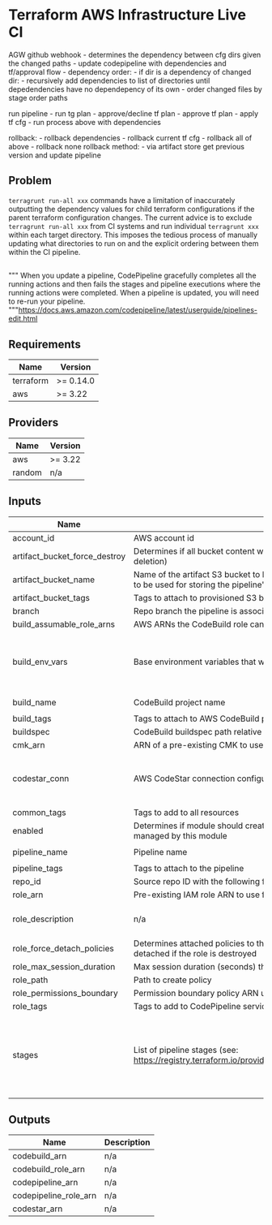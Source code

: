 # Terraform AWS Infrastructure Live CI
AGW github webhook
    - determines the dependency between cfg dirs given the changed paths
    - update codepipeline with dependencies and tf/approval flow
    - dependency order:
        - if dir is a dependency of changed dir:
            - recursively add dependencies to list of directories until depedendencies have no dependepency of its own
        - order changed files by stage order paths

run pipeline
    - run tg plan
    - approve/decline tf plan
    - approve tf plan
    - apply tf cfg
    - run process above with dependencies

rollback:
    - rollback dependencies
    - rollback current tf cfg
    - rollback all of above
    - rollback none
rollback method:
    - via artifact store get previous version and update pipeline

## Problem

`terragrunt run-all xxx` commands have a limitation of inaccurately outputting the dependency values for child terraform configurations if the parent terraform configuration changes. The current advice is to exclude `terragrunt run-all xxx` from CI systems and run individual `terragrunt xxx` within each target directory. This imposes the tedious process of manually updating what directories to run on and the explicit ordering between them within the CI pipeline. 

## 

"""
When you update a pipeline, CodePipeline gracefully completes all the running actions and then fails the stages and pipeline executions where the running actions were completed. When a pipeline is updated, you will need to re-run your pipeline.
"""https://docs.aws.amazon.com/codepipeline/latest/userguide/pipelines-edit.html

<!-- BEGINNING OF PRE-COMMIT-TERRAFORM DOCS HOOK -->
## Requirements

| Name | Version |
|------|---------|
| terraform | >= 0.14.0 |
| aws | >= 3.22 |

## Providers

| Name | Version |
|------|---------|
| aws | >= 3.22 |
| random | n/a |

## Inputs

| Name | Description | Type | Default | Required |
|------|-------------|------|---------|:--------:|
| account\_id | AWS account id | `number` | n/a | yes |
| artifact\_bucket\_force\_destroy | Determines if all bucket content will be deleted if the bucket is deleted (error-free bucket deletion) | `bool` | `false` | no |
| artifact\_bucket\_name | Name of the artifact S3 bucket to be created or the name of a pre-existing bucket name to be used for storing the pipeline's artifacts | `any` | `null` | no |
| artifact\_bucket\_tags | Tags to attach to provisioned S3 bucket | `map(string)` | `{}` | no |
| branch | Repo branch the pipeline is associated with | `string` | `"master"` | no |
| build\_assumable\_role\_arns | AWS ARNs the CodeBuild role can assume | `list(string)` | `[]` | no |
| build\_env\_vars | Base environment variables that will be provided for each CodePipeline action build | <pre>list(object({<br>    name = string<br>    value = string<br>    type = optional(string)<br>  }))</pre> | `[]` | no |
| build\_name | CodeBuild project name | `string` | `"infrastructure-live-ci"` | no |
| build\_tags | Tags to attach to AWS CodeBuild project | `map(string)` | `{}` | no |
| buildspec | CodeBuild buildspec path relative to the source repo root directory | `string` | `null` | no |
| cmk\_arn | ARN of a pre-existing CMK to use for encrypting CodePipeline artifacts at rest | `string` | `null` | no |
| codestar\_conn | AWS CodeStar connection configuration used to define the source stage of the pipeline | <pre>object({<br>    name = string<br>    provider = string<br>  })</pre> | <pre>{<br>  "name": "github-conn",<br>  "provider": "GitHub"<br>}</pre> | no |
| common\_tags | Tags to add to all resources | `map(string)` | `{}` | no |
| enabled | Determines if module should create resources or destroy pre-existing resources managed by this module | `bool` | `true` | no |
| pipeline\_name | Pipeline name | `string` | `"infrastructure-live-ci-pipeline"` | no |
| pipeline\_tags | Tags to attach to the pipeline | `map(string)` | `{}` | no |
| repo\_id | Source repo ID with the following format: owner/repo | `string` | `null` | no |
| role\_arn | Pre-existing IAM role ARN to use for the CodePipeline | `string` | `null` | no |
| role\_description | n/a | `string` | `"Allows Amazon Codepipeline to call AWS services on your behalf"` | no |
| role\_force\_detach\_policies | Determines attached policies to the CodePipeline service roles should be forcefully detached if the role is destroyed | `bool` | `false` | no |
| role\_max\_session\_duration | Max session duration (seconds) the role can be assumed for | `number` | `3600` | no |
| role\_path | Path to create policy | `string` | `"/"` | no |
| role\_permissions\_boundary | Permission boundary policy ARN used for CodePipeline service role | `string` | `""` | no |
| role\_tags | Tags to add to CodePipeline service role | `map(string)` | `{}` | no |
| stages | List of pipeline stages (see: https://registry.terraform.io/providers/hashicorp/aws/latest/docs/resources/codepipeline) | <pre>list(object({<br>    name = string<br>    order = number<br>    paths = list(string)<br>    tf_plan_role_arn = optional(string)<br>    tf_apply_role_arn = optional(string)<br>  }))</pre> | n/a | yes |

## Outputs

| Name | Description |
|------|-------------|
| codebuild\_arn | n/a |
| codebuild\_role\_arn | n/a |
| codepipeline\_arn | n/a |
| codepipeline\_role\_arn | n/a |
| codestar\_arn | n/a |

<!-- END OF PRE-COMMIT-TERRAFORM DOCS HOOK -->